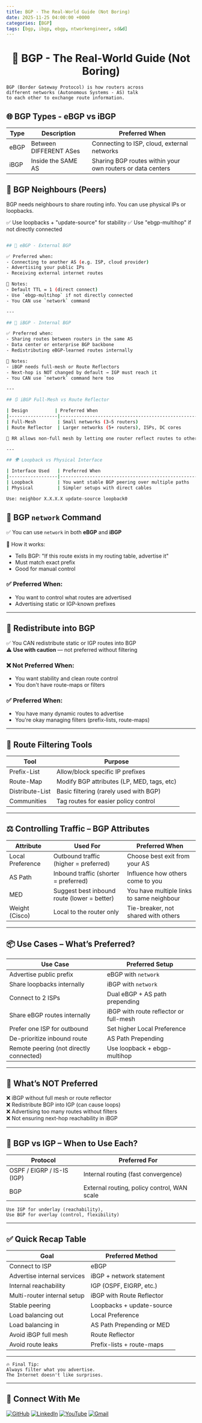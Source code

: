```yaml
---
title: BGP - The Real-World Guide (Not Boring)
date: 2025-11-25 04:00:00 +0000
categories: [BGP]
tags: [bgp, ibgp, ebgp, ntworkengineer, sd&d]
---
```


<h1 align="center"> 📡 BGP - The Real-World Guide (Not Boring)</h1>

```
BGP (Border Gateway Protocol) is how routers across 
different networks (Autonomous Systems - AS) talk 
to each other to exchange route information.
```



## 🌐 BGP Types - eBGP vs iBGP

| Type  | Description                       | Preferred When                                               |
|-------|-----------------------------------|--------------------------------------------------------------|
| eBGP  | Between DIFFERENT ASes            | Connecting to ISP, cloud, external networks                  |
| iBGP  | Inside the SAME AS                | Sharing BGP routes within your own routers or data centers  |



## 🤝 BGP Neighbours (Peers)


BGP needs neighbours to share routing info.
You can use physical IPs or loopbacks.

✅ Use loopbacks + "update-source" for stability
✅ Use "ebgp-multihop" if not directly connected

```bash

## 🔁 eBGP - External BGP

✅ Preferred when:
- Connecting to another AS (e.g. ISP, cloud provider)
- Advertising your public IPs
- Receiving external internet routes

🧠 Notes:
- Default TTL = 1 (direct connect)
- Use `ebgp-multihop` if not directly connected
- You CAN use `network` command

---

## 🔄 iBGP - Internal BGP

✅ Preferred when:
- Sharing routes between routers in the same AS
- Data center or enterprise BGP backbone
- Redistributing eBGP-learned routes internally

🧠 Notes:
- iBGP needs full-mesh or Route Reflectors
- Next-hop is NOT changed by default → IGP must reach it
- You CAN use `network` command here too

---

## 🔃 iBGP Full-Mesh vs Route Reflector

| Design          | Preferred When                                      |
|------------------|----------------------------------------------------|
| Full-Mesh        | Small networks (3–5 routers)                       |
| Route Reflector  | Larger networks (5+ routers), ISPs, DC cores       |

🧠 RR allows non-full mesh by letting one router reflect routes to others.

---

## 🌍 Loopback vs Physical Interface

| Interface Used   | Preferred When                                          |
|------------------|--------------------------------------------------------|
| Loopback         | You want stable BGP peering over multiple paths        |
| Physical         | Simpler setups with direct cables                      |

Use: neighbor X.X.X.X update-source loopback0

```


## 🔢 BGP `network` Command

✅ You can use `network` in both **eBGP** and **iBGP**

🧠 How it works:
- Tells BGP: "If this route exists in my routing table, advertise it"
- Must match exact prefix
- Good for manual control

### ✅ Preferred When:
- You want to control what routes are advertised
- Advertising static or IGP-known prefixes

---

## 🔄 Redistribute into BGP

✅ You CAN redistribute static or IGP routes into BGP  
⚠️ **Use with caution** — not preferred without filtering

### ❌ Not Preferred When:
- You want stability and clean route control
- You don't have route-maps or filters

### ✅ Preferred When:
- You have many dynamic routes to advertise
- You're okay managing filters (prefix-lists, route-maps)

---

## 🧰 Route Filtering Tools

| Tool             | Purpose                                     |
|------------------|---------------------------------------------|
| Prefix-List      | Allow/block specific IP prefixes            |
| Route-Map        | Modify BGP attributes (LP, MED, tags, etc)  |
| Distribute-List  | Basic filtering (rarely used with BGP)      |
| Communities      | Tag routes for easier policy control        |

---

## ⚖️ Controlling Traffic – BGP Attributes

| Attribute         | Used For                                     | Preferred When                                          |
|------------------|----------------------------------------------|---------------------------------------------------------|
| Local Preference | Outbound traffic (higher = preferred)        | Choose best exit from your AS                          |
| AS Path          | Inbound traffic (shorter = preferred)        | Influence how others come to you                      |
| MED              | Suggest best inbound route (lower = better)  | You have multiple links to same neighbour             |
| Weight (Cisco)   | Local to the router only                     | Tie-breaker, not shared with others                   |

---

## 📦 Use Cases – What’s Preferred?

| Use Case                         | Preferred Setup                          |
|----------------------------------|------------------------------------------|
| Advertise public prefix          | eBGP with `network`                      |
| Share loopbacks internally       | iBGP with `network`                      |
| Connect to 2 ISPs                | Dual eBGP + AS path prepending           |
| Share eBGP routes internally     | iBGP with route reflector or full-mesh   |
| Prefer one ISP for outbound      | Set higher Local Preference              |
| De-prioritize inbound route      | AS Path Prepending                       |
| Remote peering (not directly connected) | Use loopback + ebgp-multihop        |

---

## 🚨 What’s NOT Preferred

❌ iBGP without full mesh or route reflector  
❌ Redistribute BGP into IGP (can cause loops)  
❌ Advertising too many routes without filters  
❌ Not ensuring next-hop reachability in iBGP  

---

## 🧯 BGP vs IGP – When to Use Each?

| Protocol | Preferred For                                 |
|----------|-----------------------------------------------|
| OSPF / EIGRP / IS-IS (IGP) | Internal routing (fast convergence) |
| BGP      | External routing, policy control, WAN scale   |

```
Use IGP for underlay (reachability), 
Use BGP for overlay (control, flexibility)
```

---

## ✅ Quick Recap Table

| Goal                                | Preferred Method                       |
|-------------------------------------|----------------------------------------|
| Connect to ISP                      | eBGP                                   |
| Advertise internal services         | iBGP + network statement               |
| Internal reachability               | IGP (OSPF, EIGRP, etc.)                |
| Multi-router internal setup         | iBGP with Route Reflector              |
| Stable peering                      | Loopbacks + update-source              |
| Load balancing out                  | Local Preference                       |
| Load balancing in                   | AS Path Prepending or MED              |
| Avoid iBGP full mesh                | Route Reflector                        |
| Avoid route leaks                   | Prefix-lists + route-maps              |

---

```
🔥 Final Tip: 
Always filter what you advertise. 
The Internet doesn't like surprises.
```

---
## 🙌 Connect With Me

[![GitHub](https://img.shields.io/badge/GitHub-Profile-black?style=for-the-badge&logo=github)](https://github.com/Ntwork-Beginner)
[![LinkedIn](https://img.shields.io/badge/LinkedIn-Connect-blue?style=for-the-badge&logo=linkedin)](https://www.linkedin.com/in/ntworkbeginner/)
[![YouTube](https://img.shields.io/badge/YouTube-Subscribe-red?style=for-the-badge&logo=youtube)](https://www.youtube.com/@Ntwork_Beginner)
[![Gmail](https://img.shields.io/badge/Gmail-Mail-red?style=for-the-badge&logo=gmail)](mailto:your.bittudhillon011@gmail.com)
